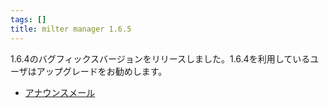```yaml
---
tags: []
title: milter manager 1.6.5
---
```

1.6.4のバグフィックスバージョンをリリースしました。1.6.4を利用しているユーザはアップグレードをお勧めします。
<!--more-->


  * [アナウンスメール](https://sourceforge.net/mailarchive/forum.php?thread_name=20110127.091033.480855560636643366.kou%40clear-code.com&forum_name=milter-manager-users-ja)
